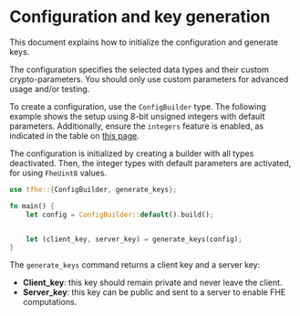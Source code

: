 # Configuration and key generation

This document explains how to initialize the configuration and generate keys.

The configuration specifies the selected data types and their custom crypto-parameters. You should only use custom parameters for advanced usage and/or testing.

To create a configuration, use the `ConfigBuilder` type. The following example shows the setup using 8-bit unsigned integers with default parameters. Additionally, ensure the `integers` feature is enabled, as indicated in the table on [this page](../guides/rust\_configuration.md#homomorphic-types).

The configuration is initialized by creating a builder with all types deactivated. Then, the integer types with default parameters are activated, for using `FheUint8` values.

```rust
use tfhe::{ConfigBuilder, generate_keys};

fn main() {
    let config = ConfigBuilder::default().build();


    let (client_key, server_key) = generate_keys(config);
}
```

The `generate_keys` command returns a client key and a server key:

* **Client\_key**: this key should remain private and never leave the client.
* **Server\_key**: this key can be public and sent to a server to enable FHE computations.
